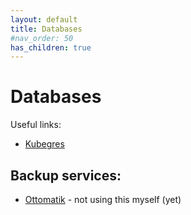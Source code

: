 ```yaml
---
layout: default
title: Databases
#nav_order: 50
has_children: true
---
```


# Databases

Useful links:

* [Kubegres](https://www.kubegres.io/doc/getting-started.html)


## Backup services:

* [Ottomatik](https://app.ottomatik.io/?refcode=bN2Z5ZNv) - not using this myself (yet)
